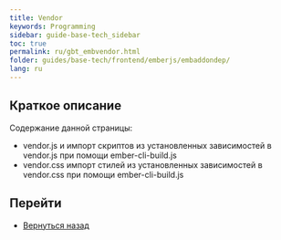 ```yaml
---
title: Vendor
keywords: Programming
sidebar: guide-base-tech_sidebar
toc: true
permalink: ru/gbt_embvendor.html
folder: guides/base-tech/frontend/emberjs/embaddondep/
lang: ru
---
```


## Краткое описание

Содержание данной страницы:

* vendor.js  и импорт скриптов из установленных зависимостей в vendor.js при помощи ember-cli-build.js
* vendor.css импорт стилей из установленных зависимостей в vendor.css при помощи ember-cli-build.js

## Перейти

* [Вернуться назад](gbt_emberjs.html)